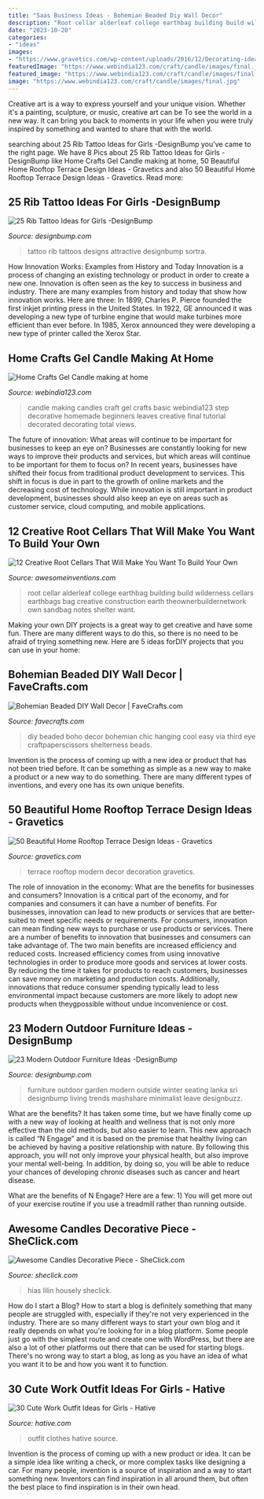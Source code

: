```yaml
---
title: "Saas Business Ideas - Bohemian Beaded Diy Wall Decor"
description: "Root cellar alderleaf college earthbag building build wilderness cellars earthbags bag creative construction earth theownerbuildernetwork own sandbag notes shelter want"
date: "2023-10-20"
categories:
- "ideas"
images:
- "https://www.gravetics.com/wp-content/uploads/2016/12/Decorating-ideas-for-innovative-design-modern-terrace.jpg"
featuredImage: "https://www.webindia123.com/craft/candle/images/final.jpg"
featured_image: "https://www.webindia123.com/craft/candle/images/final.jpg"
image: "https://www.webindia123.com/craft/candle/images/final.jpg"
---
```



Creative art is a way to express yourself and your unique vision. Whether it's a painting, sculpture, or music, creative art can be To see the world in a new way. It can bring you back to moments in your life when you were truly inspired by something and wanted to share that with the world.

	

		
searching about 25 Rib Tattoo Ideas for Girls -DesignBump you've came to the right page. We have 8 Pics about 25 Rib Tattoo Ideas for Girls -DesignBump like Home Crafts Gel Candle making at home, 50 Beautiful Home Rooftop Terrace Design Ideas - Gravetics and also 50 Beautiful Home Rooftop Terrace Design Ideas - Gravetics. Read more:
		
    
## 25 Rib Tattoo Ideas For Girls -DesignBump

<img loading=lazy src="https://cdn.designbump.com/wp-content/uploads/2015/10/rib013.jpg" onerror="this.onerror=null;this.src='https://tse3.mm.bing.net/th?id=OIP.0p5dyD_0t52W4kr3U60HdgHaLH&amp;pid=15.1';" alt="25 Rib Tattoo Ideas for Girls -DesignBump">

_Source: designbump.com_

>tattoo rib tattoos designs attractive designbump sortra. 

	

How Innovation Works: Examples from History and Today
Innovation is a process of changing an existing technology or product in order to create a new one. Innovation is often seen as the key to success in business and industry. There are many examples from history and today that show how innovation works. Here are three: 
In 1899, Charles P. Pierce founded the first inkjet printing press in the United States.
In 1922, GE announced it was developing a new type of turbine engine that would make turbines more efficient than ever before. 
In 1985, Xerox announced they were developing a new type of printer called the Xerox Star.

    
## Home Crafts Gel Candle Making At Home

<img loading=lazy src="https://www.webindia123.com/craft/candle/images/final.jpg" onerror="this.onerror=null;this.src='https://tse2.mm.bing.net/th?id=OIP.QXtJ1NVv_cgaklAs7WZpfgHaKm&amp;pid=15.1';" alt="Home Crafts Gel Candle making at home">

_Source: webindia123.com_

>candle making candles craft gel crafts basic webindia123 step decorative homemade beginners leaves creative final tutorial decorated decorating total views. 

	

The future of innovation: What areas will continue to be important for businesses to keep an eye on?
Businesses are constantly looking for new ways to improve their products and services, but which areas will continue to be important for them to focus on? In recent years, businesses have shifted their focus from traditional product development to services. This shift in focus is due in part to the growth of online markets and the decreasing cost of technology. While innovation is still important in product development, businesses should also keep an eye on areas such as customer service, cloud computing, and mobile applications.

    
## 12 Creative Root Cellars That Will Make You Want To Build Your Own

<img loading=lazy src="https://www.awesomeinventions.com/wp-content/uploads/2016/02/root-cellar-bag.jpg" onerror="this.onerror=null;this.src='https://tse3.mm.bing.net/th?id=OIP.FVzHVXsNWDi1lGYUVlEqcQHaJ8&amp;pid=15.1';" alt="12 Creative Root Cellars That Will Make You Want To Build Your Own">

_Source: awesomeinventions.com_

>root cellar alderleaf college earthbag building build wilderness cellars earthbags bag creative construction earth theownerbuildernetwork own sandbag notes shelter want. 

	

Making your own DIY projects is a great way to get creative and have some fun. There are many different ways to do this, so there is no need to be afraid of trying something new. Here are 5 ideas forDIY projects that you can use in your home: 

    
## Bohemian Beaded DIY Wall Decor | FaveCrafts.com

<img loading=lazy src="http://irepo.primecp.com/2016/03/274326/Bohemian-Beaded-DIY-Wall-Decor_ExtraLarge700_ID-1579882.jpg?v=1579882" onerror="this.onerror=null;this.src='https://tse1.mm.bing.net/th?id=OIP.wgw_sKqnrvs5EwtFc0vRhgHaK4&amp;pid=15.1';" alt="Bohemian Beaded DIY Wall Decor | FaveCrafts.com">

_Source: favecrafts.com_

>diy beaded boho decor bohemian chic hanging cool easy via third eye craftpaperscissors shelterness beads. 

	

Invention is the process of coming up with a new idea or product that has not been tried before. It can be something as simple as a new way to make a product or a new way to do something. There are many different types of inventions, and every one has its own unique benefits.

    
## 50 Beautiful Home Rooftop Terrace Design Ideas - Gravetics

<img loading=lazy src="https://www.gravetics.com/wp-content/uploads/2016/12/Decorating-ideas-for-innovative-design-modern-terrace.jpg" onerror="this.onerror=null;this.src='https://tse2.mm.bing.net/th?id=OIP.RnuK7uVdNfwSiwTP6L0oOgHaLJ&amp;pid=15.1';" alt="50 Beautiful Home Rooftop Terrace Design Ideas - Gravetics">

_Source: gravetics.com_

>terrace rooftop modern decor decoration gravetics. 

	

The role of innovation in the economy: What are the benefits for businesses and consumers?
Innovation is a critical part of the economy, and for companies and consumers it can have a number of benefits. For businesses, innovation can lead to new products or services that are better-suited to meet specific needs or requirements. For consumers, innovation can mean finding new ways to purchase or use products or services.
There are a number of benefits to innovation that businesses and consumers can take advantage of. The two main benefits are increased efficiency and reduced costs. Increased efficiency comes from using innovative technologies in order to produce more goods and services at lower costs. By reducing the time it takes for products to reach customers, businesses can save money on marketing and production costs. Additionally, innovations that reduce consumer spending typically lead to less environmental impact because customers are more likely to adopt new products when theygpossible without undue inconvenience or cost.

    
## 23 Modern Outdoor Furniture Ideas -DesignBump

<img loading=lazy src="https://cdn.designbump.com/wp-content/uploads/2015/08/Sivicus_outdoor-558-Edit.jpeg" onerror="this.onerror=null;this.src='https://tse1.mm.bing.net/th?id=OIP.zJZOBtH4dL5k8sm6vfJzDAHaE8&amp;pid=15.1';" alt="23 Modern Outdoor Furniture Ideas -DesignBump">

_Source: designbump.com_

>furniture outdoor garden modern outside winter seating lanka sri designbump living trends mashshare minimalist leave designbuzz. 

	

What are the benefits?
It has taken some time, but we have finally come up with a new way of looking at health and wellness that is not only more effective than the old methods, but also easier to learn. This new approach is called “N Engage” and it is based on the premise that healthy living can be achieved by having a positive relationship with nature.
By following this approach, you will not only improve your physical health, but also improve your mental well-being. In addition, by doing so, you will be able to reduce your chances of developing chronic diseases such as cancer and heart disease.

What are the benefits of N Engage? Here are a few: 
        1) You will get more out of your exercise routine if you use a treadmill rather than running outside.

    
## Awesome Candles Decorative Piece - SheClick.com

<img loading=lazy src="https://www.sheclick.com/wp-content/uploads/2012/06/Awesome-Candles-Decorative-Piece.jpg" onerror="this.onerror=null;this.src='https://tse2.mm.bing.net/th?id=OIP.GWSjRdpIjwY5GlQOzrs5qAHaFj&amp;pid=15.1';" alt="Awesome Candles Decorative Piece - SheClick.com">

_Source: sheclick.com_

>hias lilin housely sheclick. 

	

How do I start a Blog?
How to start a blog is definitely something that many people are struggled with, especially if they're not very experienced in the industry. There are so many different ways to start your own blog and it really depends on what you're looking for in a blog platform. Some people just go with the simplest route and create one with WordPress, but there are also a lot of other platforms out there that can be used for starting blogs. There's no wrong way to start a blog, as long as you have an idea of what you want it to be and how you want it to function.

    
## 30 Cute Work Outfit Ideas For Girls - Hative

<img loading=lazy src="https://hative.com/wp-content/uploads/2015/02/work-outfit-ideas/17-cute-work-outfit-ideas-for-girls.jpg" onerror="this.onerror=null;this.src='https://tse2.mm.bing.net/th?id=OIP.q4PkGRORcjHupvWc04ydegHaMZ&amp;pid=15.1';" alt="30 Cute Work Outfit Ideas for Girls - Hative">

_Source: hative.com_

>outfit clothes hative source. 

	

Invention is the process of coming up with a new product or idea. It can be a simple idea like writing a check, or more complex tasks like designing a car. For many people, invention is a source of inspiration and a way to start something new. Inventors can find inspiration in all around them, but often the best place to find inspiration is in their own head.

